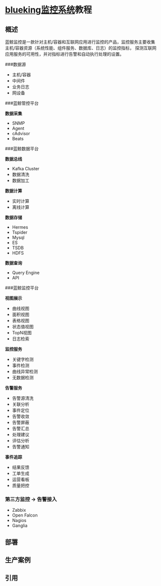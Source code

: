 # [blueking监控系统]()教程

## 概述
蓝鲸监控是一款针对主机/容器和互联网应用进行监控的产品，监控服务主要收集主机/容器资源（系统性能、组件服务、数据库、日志）的监控指标，
探测互联网应用服务的可用性，并对指标进行告警和自动执行处理的设置。


###数据源
* 主机/容器
* 中间件
* 业务日志
* 网设备

###蓝鲸管控平台

**数据采集**
* SNMP
* Agent
* cAdvisor
* Beats

###蓝鲸数据平台

**数据总线**
* Kafka Cluster
* 数据清洗
* 数据加工

**数据计算** 
* 实时计算
* 离线计算

**数据存储**
* Hermes
* Tspider
* Mysql
* ES
* TSDB
* HDFS

**数据查询**
* Query Engine
* API 

###蓝鲸监控平台

**视图展示**
* 曲线视图
* 面积视图
* 表格视图
* 状态值视图
* TopN视图
* 日志检索

**监控服务**
* 关键字检测
* 事件检测
* 曲线异常检测
* 无数据检测

**告警服务**
* 告警源清洗
* 关联分析
* 事件定位
* 告警收敛
* 告警屏蔽
* 告警汇总
* 处理建议
* 评估分析
* 告警通知

**事件追踪**
* 结果反馈
* 工单生成
* 运营看板
* 质量把控


### 第三方监控 -> 告警接入

* Zabbix
* Open Falcon 
* Nagios
* Ganglia





























## 部署


## 生产案例







## 引用


[]()

[]()

[]()

